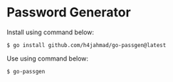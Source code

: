 # Password Generator

Install using command below:

`$ go install github.com/h4jahmad/go-passgen@latest`

Use using command below:

`$ go-passgen`
